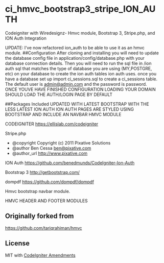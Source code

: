 ci_hmvc_bootstrap3_stripe_ION_AUTH
=============================

Codeigniter with Wiredesignz- Hmvc module, Bootstrap 3, Stripe.php, and ION Auth Integration

UPDATE: I've now refactored ion_auth to be able to use it as an hmvc module.
##Configuration
After cloning and installing you will need to update the database config file in application/config/database.php with your database connection details.
Then you will need to run the sql file in /ion auth sql that matches the type of database you are using (MY,POSTGRE, etc) on your database to create the ion auth tables ion auth uses.
once you have a database set up import ci_sessions.sql to create a ci_sessions table.
The default user is admin@admin.com and the password is password.
ONCE YOUVE HAVE FINISHED CONFIGURATION LOADING YOUR DOMAIN SHOULD LOAD THE AUTH/LOGIN PAGE BY DEFAULT

##Packages Included
UPDATED WITH LATEST BOOTSTRAP WITH THE LESS
LATEST ION AUTH
ION AUTH PAGES ARE STYLED USING BOOTSTRAP AND INCLUDE AN NAVBAR HMVC MODULE

CODEIGNITER
https://ellislab.com/codeigniter

Stripe.php  
* @copyright   Copyright (c) 2011 Pixative Solutions
* @author      Ben Cessa <ben@pixative.com>
* @author_url  http://www.pixative.com

ION Auth
https://github.com/benedmunds/CodeIgniter-Ion-Auth

Bootstrap 3
http://getbootstrap.com/

dompdf
https://github.com/dompdf/dompdf

Hmvc bootstrap navbar module.

HMVC HEADER AND FOOTER MODULES


## Originally forked from

https://github.com/tariqrahiman/hmvc

## License

MIT with [CodeIgniter Amendments](http://codeigniter.com/user_guide/license.html)
